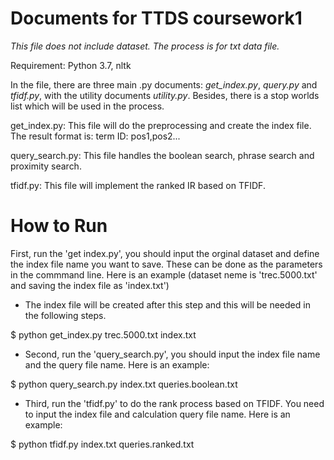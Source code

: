 # Documents for TTDS coursework1
*This file does not include dataset. The process is for txt data file.*

Requirement: Python 3.7, nltk

In the file, there are three main .py documents: *get_index.py*, *query.py* and *tfidf.py*, with the utility documents *utility.py*. Besides, there is a stop worlds list which will be used in the process.

get_index.py: This file will do the preprocessing and create the index file. The result format is:
  term
      ID: pos1,pos2...

query_search.py:
	This file handles the boolean search, phrase search and proximity search.

tfidf.py:
	This file will implement the ranked IR based on TFIDF.


# How to Run
First, run the 'get index.py', you should input the orginal dataset and define the index file name you want to save. 
These can be done as the parameters in the commmand line.
Here is an example (dataset neme is 'trec.5000.txt' and saving the index file as 'index.txt')

* The index file will be created after this step and this will be needed in the following steps.

\$ python get_index.py trec.5000.txt index.txt


* Second, run the 'query_search.py', you should input the index file name and the query file name. Here is an example:

\$ python query_search.py index.txt queries.boolean.txt


* Third, run the 'tfidf.py' to do the rank process based on TFIDF. You need to input the index file and calculation query file name. Here is an example:

\$ python tfidf.py index.txt queries.ranked.txt

